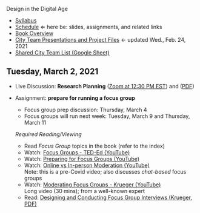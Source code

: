 Design in the Digital Age

- [Syllabus](syllabus.md)
- [Schedule](schedule.md)  &lArr; here be: slides, assignments, and related links
- [Book Overview](book-overview.md)
- [City Team Presentations and Project Files](files.md) &larr; updated Wed., Feb. 24, 2021
- [Shared City Team List (Google Sheet)](https://docs.google.com/spreadsheets/d/1GxZ4u8RjvG9D-S86QVpSdJM24KPr47ftF3mN67NC37I/edit#gid=0)

## Tuesday, March 2, 2021

- Live Discussion: **Research Planning** ([Zoom at 12:30 PM EST](https://rochester.zoom.us/j/97162292503?pwd=WVIzaGlvRlZaYkFjMGJjd3p3d2s3UT09)) and ([PDF](09-research-planning/chapter6-summary.pdf))

- Assignment: **prepare for running a focus group**

  - Focus group prep discussion: Thursday, March 4
  - Focus groups will run next week: Tuesday, March 9 and Thursday, March 11

  *Required Reading/Viewing*

  - Read *Focus Group* topics in the book (refer to the index)
  - Watch: [Focus Groups - TED-Ed (YouTube)](https://youtu.be/3TwgVQIZPsw)
  - Watch: [Preparing for Focus Groups (YouTube)](https://youtu.be/VSwTvkTsOvI)
  - Watch: [Online vs In-person Moderation (YouTube)](https://youtu.be/KlCDgVCQRNg)<br>Note: this is a pre-Covid video; also discusses *chat-based* focus groups
  - Watch: [Moderating Focus Groups - Krueger (YouTube)](https://youtu.be/xjHZsEcSqwo)<br>Long video (30 mins); from a well-known expert
  - Read: [Designing and Conducting Focus Group Interviews (Krueger, PDF)](09-research-planning/krueger-focus-group-interviews.pdf)


